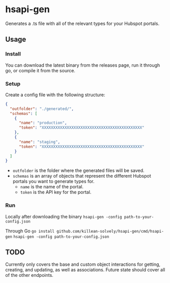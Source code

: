 # hsapi-gen

Generates a .ts file with all of the relevant types for your Hubspot portals.

## Usage

### Install

You can download the latest binary from the releases page, run it through go, or compile it from the source.

### Setup

Create a config file with the following structure:

```json
{
  "outfolder": "./generated/",
  "schemas": [
    {
      "name": "production",
      "token": "XXXXXXXXXXXXXXXXXXXXXXXXXXXXXXXXXXXXXXXXXXXX"
    },
    {
      "name": "staging",
      "token": "XXXXXXXXXXXXXXXXXXXXXXXXXXXXXXXXXXXXXXXXXXXX"
    }
  ]
}
```

- `outfolder` is the folder where the generated files will be saved.
- `schemas` is an array of objects that represent the different Hubspot portals you want to generate types for.
  - `name` is the name of the portal.
  - `token` is the API key for the portal.

### Run

Locally after downloading the binary
`hsapi-gen -config path-to-your-config.json`

Through Go
`go install github.com/killean-solvely/hsapi-gen/cmd/hsapi-gen`
`hsapi-gen -config path-to-your-config.json`

## TODO

Currently only covers the base and custom object interactions for getting, creating, and updating, as well as associations.
Future state should cover all of the other endpoints.
